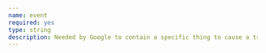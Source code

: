 ```yaml
---
name: event
required: yes
type: string
description: Needed by Google to contain a specific thing to cause a trigger to happen.
---
```

